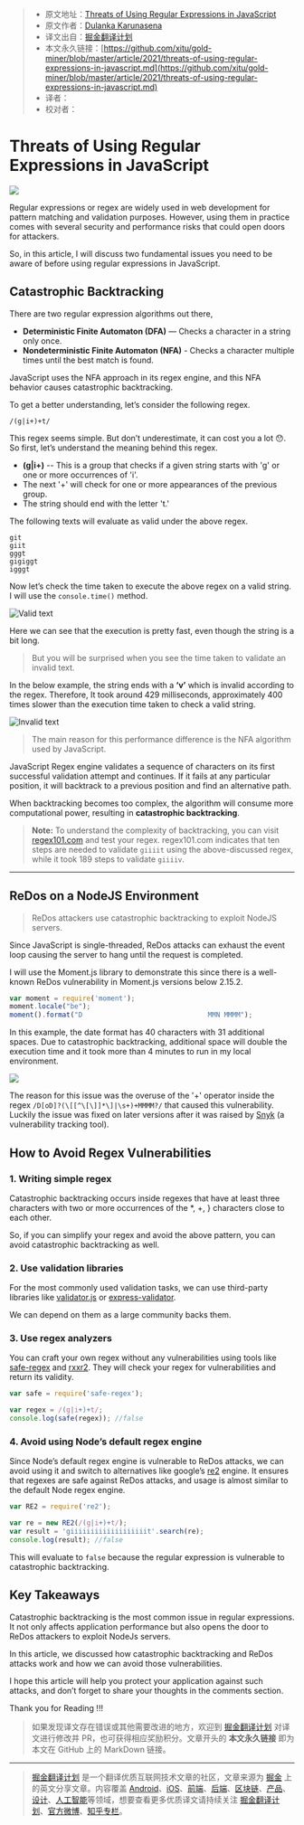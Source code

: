 > * 原文地址：[Threats of Using Regular Expressions in JavaScript](https://blog.bitsrc.io/threats-of-using-regular-expressions-in-javascript-28ddccf5224c)
> * 原文作者：[Dulanka Karunasena](https://medium.com/@dulanka)
> * 译文出自：[掘金翻译计划](https://github.com/xitu/gold-miner)
> * 本文永久链接：[https://github.com/xitu/gold-miner/blob/master/article/2021/threats-of-using-regular-expressions-in-javascript.md](https://github.com/xitu/gold-miner/blob/master/article/2021/threats-of-using-regular-expressions-in-javascript.md)
> * 译者：
> * 校对者：

# Threats of Using Regular Expressions in JavaScript

![](https://cdn-images-1.medium.com/max/5760/1*5MYzlcICu2hhNjrtRCjb3A.jpeg)

Regular expressions or regex are widely used in web development for pattern matching and validation purposes. However, using them in practice comes with several security and performance risks that could open doors for attackers.

So, in this article, I will discuss two fundamental issues you need to be aware of before using regular expressions in JavaScript.

## Catastrophic Backtracking

There are two regular expression algorithms out there,

* **Deterministic Finite Automaton (DFA)** — Checks a character in a string only once.
* **Nondeterministic Finite Automaton (NFA)** - Checks a character multiple times until the best match is found.

JavaScript uses the NFA approach in its regex engine, and this NFA behavior causes catastrophic backtracking.

To get a better understanding, let’s consider the following regex.

```
/(g|i+)+t/
```

This regex seems simple. But don’t underestimate, it can cost you a lot 😯. So first, let’s understand the meaning behind this regex.

* **(g|i+)** -- This is a group that checks if a given string starts with 'g' or one or more occurrences of 'i'.
* The next '+' will check for one or more appearances of the previous group.
* The string should end with the letter 't.'

The following texts will evaluate as valid under the above regex.

```
git
giit
gggt
gigiggt
igggt
```

Now let’s check the time taken to execute the above regex on a valid string. I will use the `console.time()` method.

![Valid text](https://cdn-images-1.medium.com/max/2000/1*f6jb5c3Y3nsF6W1SsZucRw.png)

Here we can see that the execution is pretty fast, even though the string is a bit long.

> But you will be surprised when you see the time taken to validate an invalid text.

In the below example, the string ends with a **‘v’** which is invalid according to the regex. Therefore, It took around 429 milliseconds, approximately 400 times slower than the execution time taken to check a valid string.

![Invalid text](https://cdn-images-1.medium.com/max/2000/1*zKduT1538LwOWj0x5g9Y7g.png)

> The main reason for this performance difference is the NFA algorithm used by JavaScript.

JavaScript Regex engine validates a sequence of characters on its first successful validation attempt and continues. If it fails at any particular position, it will backtrack to a previous position and find an alternative path.

When backtracking becomes too complex, the algorithm will consume more computational power, resulting in **catastrophic backtracking**.

> **Note:** To understand the complexity of backtracking, you can visit [regex101.com](https://regex101.com/) and test your regex. regex101.com indicates that ten steps are needed to validate `giiiit` using the above-discussed regex, while it took 189 steps to validate `giiiiv`.

---

## ReDos on a NodeJS Environment

> ReDos attackers use catastrophic backtracking to exploit NodeJS servers.

Since JavaScript is single-threaded, ReDos attacks can exhaust the event loop causing the server to hang until the request is completed.

I will use the Moment.js library to demonstrate this since there is a well-known ReDos vulnerability in Moment.js versions below 2.15.2.

```js
var moment = require('moment');
moment.locale("be");
moment().format("D                               MMN MMMM");
```

In this example, the date format has 40 characters with 31 additional spaces. Due to catastrophic backtracking, additional space will double the execution time and it took more than 4 minutes to run in my local environment.

![](https://cdn-images-1.medium.com/max/2000/1*YUOV_B0E8SHaL_6ys3cDhQ.png)

The reason for this issue was the overuse of the '+' operator inside the regex `/D[oD]?(\[[^\[\]]*\]|\s+)+MMMM?/` that caused this vulnerability. Luckily the issue was fixed on later versions after it was raised by [Snyk](https://snyk.io/) (a vulnerability tracking tool).

## How to Avoid Regex Vulnerabilities

### 1. Writing simple regex

Catastrophic backtracking occurs inside regexes that have at least three characters with two or more occurrences of the \*, +, } characters close to each other.

So, if you can simplify your regex and avoid the above pattern, you can avoid catastrophic backtracking as well.

### 2. Use validation libraries

For the most commonly used validation tasks, we can use third-party libraries like [validator.js](https://www.npmjs.com/package/validator) or [express-validator](https://www.npmjs.com/package/express-validator).

We can depend on them as a large community backs them.

### 3. Use regex analyzers

You can craft your own regex without any vulnerabilities using tools like [safe-regex](https://www.npmjs.com/package/safe-regex) and [rxxr2](https://www.cs.bham.ac.uk/~hxt/research/rxxr2/). They will check your regex for vulnerabilities and return its validity.

```js
var safe = require('safe-regex');

var regex = /(g|i+)+t/;
console.log(safe(regex)); //false
```

### 4. Avoid using Node’s default regex engine

Since Node’s default regex engine is vulnerable to ReDos attacks, we can avoid using it and switch to alternatives like google’s [re2](https://www.npmjs.com/package/re2) engine. It ensures that regexes are safe against ReDos attacks, and usage is almost similar to the default Node regex engine.

```js
var RE2 = require('re2');

var re = new RE2(/(g|i+)+t/);
var result = 'giiiiiiiiiiiiiiiiiiit'.search(re);
console.log(result); //false
```

This will evaluate to `false` because the regular expression is vulnerable to catastrophic backtracking.

## Key Takeaways

Catastrophic backtracking is the most common issue in regular expressions. It not only affects application performance but also opens the door to ReDos attackers to exploit NodeJs servers.

In this article, we discussed how catastrophic backtracking and ReDos attacks work and how we can avoid those vulnerabilities.

I hope this article will help you protect your application against such attacks, and don’t forget to share your thoughts in the comments section.

Thank you for Reading !!!

> 如果发现译文存在错误或其他需要改进的地方，欢迎到 [掘金翻译计划](https://github.com/xitu/gold-miner) 对译文进行修改并 PR，也可获得相应奖励积分。文章开头的 **本文永久链接** 即为本文在 GitHub 上的 MarkDown 链接。

---

> [掘金翻译计划](https://github.com/xitu/gold-miner) 是一个翻译优质互联网技术文章的社区，文章来源为 [掘金](https://juejin.im) 上的英文分享文章。内容覆盖 [Android](https://github.com/xitu/gold-miner#android)、[iOS](https://github.com/xitu/gold-miner#ios)、[前端](https://github.com/xitu/gold-miner#前端)、[后端](https://github.com/xitu/gold-miner#后端)、[区块链](https://github.com/xitu/gold-miner#区块链)、[产品](https://github.com/xitu/gold-miner#产品)、[设计](https://github.com/xitu/gold-miner#设计)、[人工智能](https://github.com/xitu/gold-miner#人工智能)等领域，想要查看更多优质译文请持续关注 [掘金翻译计划](https://github.com/xitu/gold-miner)、[官方微博](http://weibo.com/juejinfanyi)、[知乎专栏](https://zhuanlan.zhihu.com/juejinfanyi)。
